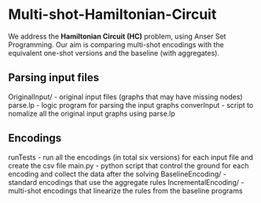 # Multi-shot-Hamiltonian-Circuit
We address the **Hamiltonian Circuit (HC)** problem, using Anser Set Programming. Our aim is comparing multi-shot encodings with the equivalent one-shot versions and the baseline (with aggregates).

## Parsing input files
   OriginalInput/         - original input files (graphs that may have missing nodes)
   parse.lp               - logic program for parsing the input graphs
   converInput            - script to nomalize all the original input graphs using parse.lp
   
## Encodings 
   runTests               - run all the encodings (in total six versions) for each input file and create the csv file
   main.py                - python script that control the ground for each encoding and collect the data after the solving
   BaselineEncoding/      - standard encodings that use the aggregate rules
   IncrementalEncoding/   - multi-shot encodings that linearize the rules from the baseline programs
